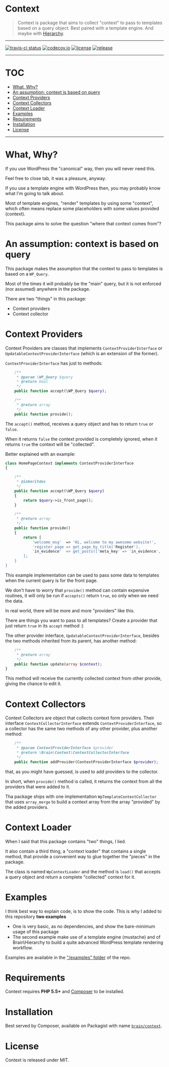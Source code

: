 Context
=========

> Context is package that aims to collect "context" to pass to templates based on a query object.
> Best paired with a template engine. And maybe with [Hierarchy](https://github.com/Brain-WP/Hierarchy).

----------

[![travis-ci status](https://img.shields.io/travis/Brain-WP/Context.svg?style=flat-square)](https://travis-ci.org/Brain-WP/Context)
[![codecov.io](https://img.shields.io/codecov/c/github/Brain-WP/Context.svg?style=flat-square)](http://codecov.io/github/Brain-WP/Context?branch=master)
[![license](https://img.shields.io/packagist/l/brain/context.svg?style=flat-square)](http://opensource.org/licenses/MIT)
[![release](https://img.shields.io/github/release/Brain-WP/Context.svg?style=flat-square)](https://github.com/Brain-WP/Context/releases/latest)

----------

# TOC

- [What, Why?](#what-why)
- [An assumption: context is based on query](#an-assumption-context-is-based-on-query)
- [Context Providers](#context-providers)
- [Context Collectors](#context-collectors)
- [Context Loader](#context-loader)
- [Examples](#examples)
- [Requirements](#requirements)
- [Installation](#installation)
- [License](#license)

----------

# What, Why?

If you use WordPress the "canonical" way, then you will never need this.

Feel free to close tab, it was a pleasure, anyway.

If you use a template engine with WordPress then, you may probably know what I'm going to talk about.

Most of template engines, "render" templates by using some "context", which often means replace some
placeholders with some values provided (context).

This package aims to solve the question "where that context comes from"?
 
# An assumption: context is based on query

This package makes the assumption that the context to pass to templates is based on a `WP_Query`.

Most of the times it will probably be the "main" query, but it is not enforced (nor assumed) anywhere
in the package.

There are two "things" in this package:

- Context providers
- Context collector

# Context Providers

Context Providers are classes that implements `ContextProviderInterface` or `UpdatableContextProviderInterface`
(which is an extension of the former).

`ContextProviderInterface` has just to methods:

```php
    /**
     * @param \WP_Query $query
     * @return bool
     */
    public function accept(\WP_Query $query);

    /**
     * @return array
     */
    public function provide();
```

The `accept()` method, receives a query object and has to return `true` or `false`.

When it returns `false` the context provided is completely ignored, when it returns `true` the context
will be "collected".

Better explained with an example:

```php
class HomePageContext implements ContextProviderInterface
{

    /**
     * @inheritdoc
     */
    public function accept(\WP_Query $query)
    {
        return $query->is_front_page();
    }

    /**
     * @return array
     */
    public function provide()
    {
        return [
            'welcome_msg'  => 'Hi, welcome to my awesome website!',
            'register_page => get_page_by_title('Register'),
            'in_evidence'  => get_posts(['meta_key' => 'in_evidence', 'meta_value' => 1]),
        ];
    }
}
```

This example implementation can be used to pass some data to templates when the current query is for
the front page.

We don't have to worry that `provide()` method can contain expensive routines, it will only be
run if `accepts()` return `true`, so only when we need the data.

In real world, there will be more and more "providers" like this.

There are things you want to pass to all templates? Create a provider that just return `true` in
its `accept` method :)

The other provider interface, `UpdatableContextProviderInterface`, besides the two methods inherited 
from its parent, has another method:

```php
    /**
     * @return array
     */
    public function update(array $context);
}
```


This method will receive the currently collected context from other provide, giving the chance to 
edit it.

# Context Collectors

Context Collectors are object that collects context form providers. Their interface
`ContextCollectorInterface` extends `ContextProviderInterface`, so a collector has the same two methods
of any other provider, plus another method:

```php
    /**
     * @param ContextProviderInterface $provider
     * @return \Brain\Context\ContextCollectorInterface
     */
    public function addProvider(ContextProviderInterface $provider);
```

that, as you might have guessed, is used to add providers to the collector.

In short, when `provide()` method is called, it returns the context from all the providers that
were added to it.

Tha package ships with one implementation `WpTemplateContextCollector` that uses `array_merge` to 
build a context array from the array "provided" by the added providers.

# Context Loader

When I said that this package contains "two" things, I lied.

It also contain a third thing, a "context loader" that contains a single method, that provide a
convenient way to glue together the "pieces" in the package.

The class is named `WpContextLoader` and the method is `load()` that accepts a query object and return
a complete "collected" context for it.

# Examples

I think best way to explain code, is to show the code. This is why I added to this repository
**two examples**

- One is very basic, as no dependencies, and show the bare-minimum usage of this package
- The second example make use of a template engine (mustache) and of Brain\Hierarchy to build a
  quite advanced WordPress template rendering workflow.

Examples are available in the ["/examples" folder](https://github.com/Brain-WP/Context/tree/master/examples) of the repo.

# Requirements

Context requires **PHP 5.5+** and [Composer](https://getcomposer.org/) to be installed.


# Installation

Best served by Composer, available on Packagist with name [`brain/context`](https://packagist.org/packages/brain/context).

# License

Context is released under MIT.
